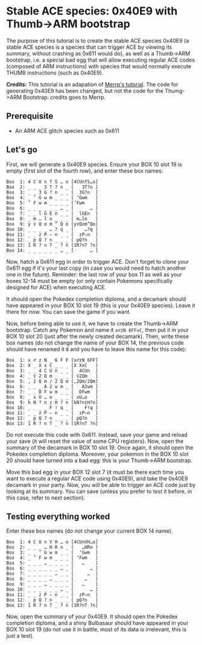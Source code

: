 # Stable ACE species: 0x40E9 with Thumb->ARM bootstrap

The purpose of this tutorial is to create the stable ACE species 0x40E9 (a stable ACE species is a species that can trigger ACE by viewing its summary, without crashing as 0x611 would do), as well as a Thumb->ARM bootstrap, i.e. a special bad egg that will allow executing regular ACE codes (composed of ARM instructions) with species that would normally execute THUMB instructions (such as 0x40E9).

**Credits:** This tutorial is an adapation of [Merrp's tutorial](https://pastebin.com/Sz2Aiu6p). The code for generating 0x40E9 has been changed, but not the code for the Thumg->ARM Bootstrap: credits goes to Merrp. 

## Prerequisite

- An ARM ACE glitch species such as 0x611

## Let's go

First, we will generate a 0x40E9 species. Ensure your BOX 10 slot 19 is empty
(first slot of the fourth row), and enter these box names:

```
Box  1: 4 C U n f S … o	[4CUnfS…o]
Box  2: _ _ _ 3 T ? n _	[   3T?n ]
Box  3: _ _ 3 G ? n _ _	[  3G?n  ]
Box  4: _ ‘ G w m _ _ _	[ ‘Gwm   ]
Box  5: ’ F w m _ _ _ _	[’Fwm    ]
Box  6: _ _ _ _ _ _ … _	[      … ]
Box  7: _ _ l G E n _ _	[  lGEn  ]
Box  8: _ m … l o _ _ _	[ m…lo   ]
Box  9: y ♀ Q o m ” Q o	[y♀Qom”Qo]
Box 10: _ _ _ _ … ? q _	[    …?q ]
Box 11: _ _ z P – n _ _	[  zP–n  ]
Box 12: _ p Q ? n _ _ _	[ pQ?n   ]
Box 13: 1 R ? n T _ ? n	[1R?nT ?n]
Box 14: _ _ _ _ _ _ … _	[      … ]
```

Now, hatch a 0x611 egg in order to trigger ACE. Don't forget to clone your 0x611 egg if it's your last copy (in case you would need to hatch another one in the future). Reminder: the last row of your box 11 as well as your boxes 12-14 must be empty (or only contain Pokemons specifically designed for ACE) when executing ACE.

It should open the Pokedex completion diploma, and a decamark should have appeared in your BOX 10 slot 19 (this is your 0x40E9 species). Leave it there for now. You can save the game if you want.

Now, before being able to use it, we have to create the Thumb->ARM bootstrap.
Catch any Pokemon and name it `x♂zN 6FFxC`, then put it in your BOX 10 slot 20 (just after the newly created decamark). Then, write these box names (do not change the name of your BOX 14, the previous code should have renamed it `Œ` and you have to leave this name for this code):

```
Box  1: x ♂ z N _ 6 F F	[x♂zN 6FF]
Box  2: X _ X x C _ _ _	[X XxC   ]
Box  3: _ _ 4 C U n _ _	[  4CUn  ]
Box  4: _ ♀ 2 Q m _ _ _	[ ♀2Qm   ]
Box  5: , 2 Q m / 2 Q m	[,2Qm/2Qm]
Box  6: _ _ _ A 2 w m _	[   A2wm ]
Box  7: _ _ D F w m _ _	[  DFwm  ]
Box  8: _ x U … o _ _ _	[ xU…o   ]
Box  9: k N ? n z H ? n	[kN?nzH?n]
Box 10: _ _ _ _ F ! q _	[    F!q ]
Box 11: _ _ z P – n _ _	[  zP–n  ]
Box 12: _ p Q ? n _ _ _	[ pQ?n   ]
Box 13: 1 R ? n T _ ? n	[1R?nT ?n]
```

Do not execute this code with 0x611. Instead, save your game and reload your save (it will reset the value of some CPU registers). Now, open the summary of the decamark in BOX 10 slot 19. Once again, it should open the Pokedex completion diploma. Moreover, your pokemon in the BOX 10 slot 20 should have turned into a bad egg: this is your Thumb->ARM bootstrap.

Move this bad egg in your BOX 12 slot 7 (it must be there each time you want to execute a regular ACE code using 0x40E9), and take the 0x40E9 decamark in your party. Now, you will be able to trigger an ACE code just by looking at its summary. You can save (unless you prefer to test it before, in this case, refer to next section).

## Testing everything worked

Enter these box names (do not change your current BOX 14 name).

```
Box  1: 4 C U n V H … o	[4CUnVH…o]
Box  2: _ _ _ … H R n _	[   …HRn ]
Box  3: _ _ ‘ G w m _ _	[  ‘Gwm  ]
Box  4: _ ’ F w m _ _ _	[ ’Fwm   ]
Box  5: _ _ _ … _ _ _ _	[   …    ]
Box  6: _ _ _ _ _ _ … _	[      … ]
Box  7: _ _ _ _ _ … _ _	[     …  ]
Box  8: _ _ _ _ … _ _ _	[    …   ]
Box  9: _ _ _ … _ _ _ _	[   …    ]
Box 10: _ _ _ _ _ _ … _	[      … ]
Box 11: _ _ z P – n _ _	[  zP–n  ]
Box 12: _ p Q ? n _ _ _	[ pQ?n   ]
Box 13: 1 R ? n T _ ? n	[1R?nT ?n]
```

Now, open the summary of your 0x40E9. It should open the Pokedex completion diploma,
and a shiny Bulbasaur should have appeared in your BOX 10 slot 19 (do not use it in battle, most of its data is irrelevant, this is just a test).
